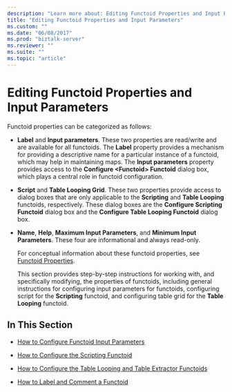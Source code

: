 ```yaml
---
description: "Learn more about: Editing Functoid Properties and Input Parameters"
title: "Editing Functoid Properties and Input Parameters"
ms.custom: ""
ms.date: "06/08/2017"
ms.prod: "biztalk-server"
ms.reviewer: ""
ms.suite: ""
ms.topic: "article"
---
```

# Editing Functoid Properties and Input Parameters
Functoid properties can be categorized as follows:  
  
- **Label** and **Input parameters**. These two properties are read/write and are available for all functoids. The **Label** property provides a mechanism for providing a descriptive name for a particular instance of a functoid, which may help in maintaining maps. The **Input parameters** property provides access to the **Configure \<Functoid\> Functoid** dialog box, which plays a central role in functoid configuration.  
  
- **Script** and **Table Looping Grid**. These two properties provide access to dialog boxes that are only applicable to the **Scripting** and **Table Looping** functoids, respectively. These dialog boxes are the **Configure Scripting Functoid** dialog box and the **Configure Table Looping Functoid** dialog box.  
  
- **Name**, **Help**, **Maximum Input Parameters**, and **Minimum Input Parameters**. These four are informational and always read-only.  
  
  For conceptual information about these functoid properties, see [Functoid Properties](../core/functoid-properties.md).  
  
  This section provides step-by-step instructions for working with, and specifically modifying, the properties of functoids, including general instructions for configuring input parameters for functoids, configuring script for the **Scripting** functoid, and configuring table grid for the **Table Looping** functoid.  
  
## In This Section  
  
-   [How to Configure Functoid Input Parameters](../core/how-to-configure-functoid-input-parameters.md)  
  
-   [How to Configure the Scripting Functoid](../core/how-to-configure-the-scripting-functoid.md)  
  
-   [How to Configure the Table Looping and Table Extractor Functoids](../core/how-to-configure-the-table-looping-and-table-extractor-functoids.md)  
  
-   [How to Label and Comment a Functoid](../core/how-to-label-and-comment-a-functoid.md)
